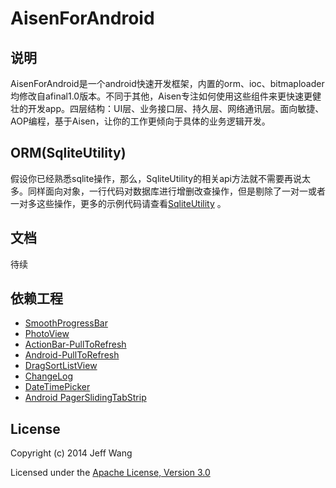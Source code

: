 # AisenForAndroid


## 说明
AisenForAndroid是一个android快速开发框架，内置的orm、ioc、bitmaploader均修改自afinal1.0版本。不同于其他，Aisen专注如何使用这些组件来更快速更健壮的开发app。四层结构：UI层、业务接口层、持久层、网络通讯层。面向敏捷、AOP编程，基于Aisen，让你的工作更倾向于具体的业务逻辑开发。

## ORM(SqliteUtility)
假设你已经熟悉sqlite操作，那么，SqliteUtility的相关api方法就不需要再说太多。同样面向对象，一行代码对数据库进行增删改查操作，但是剔除了一对一或者一对多这些操作，更多的示例代码请查看[SqliteUtility](https://github.com/wangdan/AisenForAndroid/wiki/SqliteUtility "SqliteUtility") 。

## 文档
待续

## 依赖工程
 * [SmoothProgressBar](https://github.com/castorflex/SmoothProgressBar)
 * [PhotoView](https://github.com/chrisbanes/PhotoView)
 * [ActionBar-PullToRefresh](https://github.com/chrisbanes/ActionBar-PullToRefresh)
 * [Android-PullToRefresh](https://github.com/chrisbanes/Android-PullToRefresh)
 * [DragSortListView](https://github.com/bauerca/drag-sort-listview)
 * [ChangeLog](https://github.com/gabrielemariotti/changeloglib)
 * [DateTimePicker](https://github.com/flavienlaurent/datetimepicker)
 * [Android PagerSlidingTabStrip](https://github.com/astuetz/PagerSlidingTabStrip)


## License

Copyright (c) 2014 Jeff Wang

Licensed under the [Apache License, Version 3.0](http://opensource.org/licenses/GPL-3.0)


